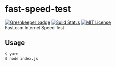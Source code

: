 # fast-speed-test

[![Greenkeeper badge](https://badges.greenkeeper.io/prince0203/fast-speed-test.svg)](https://greenkeeper.io/)
[![Build Status](https://travis-ci.org/prince0203/fast-speed-test.svg?branch=master)](https://travis-ci.org/prince0203/fast-speed-test)
[![MIT License](https://img.shields.io/badge/license-MIT-blue.svg?style=flat)](LICENSE)  
Fast.com Internet Speed Test

## Usage

```bash
$ yarn
$ node index.js
```
